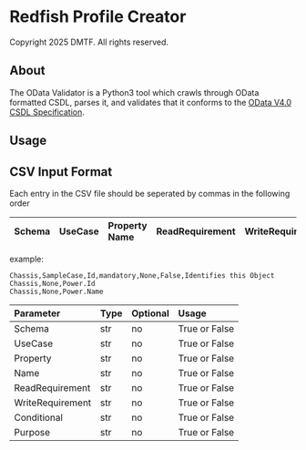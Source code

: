 # Redfish Profile Creator

Copyright 2025 DMTF. All rights reserved.

## About

The OData Validator is a Python3 tool which crawls through OData formatted CSDL, parses it, and validates that it conforms to the [OData V4.0 CSDL Specification](http://docs.oasis-open.org/odata/odata/v4.0/odata-v4.0-part3-csdl.html).

## Usage

## CSV Input Format

Each entry in the CSV file should be seperated by commas in the following order

| Schema | UseCase | Property Name | ReadRequirement | WriteRequirement | Conditional | Purpose | 
| :--- | :--- | :--- | :--- | :--- | :--- | :--- |

example:

```
Chassis,SampleCase,Id,mandatory,None,False,Identifies this Object
Chassis,None,Power.Id
Chassis,None,Power.Name
```

| Parameter | Type | Optional | Usage | 
| :--- | :--- | :--- | :---
| Schema | str | no | True or False
| UseCase | str | no | True or False
| Property | str | no | True or False
| Name | str | no | True or False
| ReadRequirement | str | no | True or False
| WriteRequirement | str | no | True or False
| Conditional | str | no | True or False
| Purpose | str | no | True or False